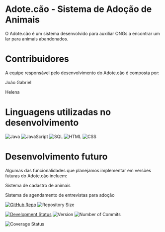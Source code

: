 # Adote.cão - Sistema de Adoção de Animais
O Adote.cão é um sistema desenvolvido para auxiliar ONGs a encontrar um lar para animais abandonados.

# Contribuidores
A equipe responsável pelo desenvolvimento do Adote.cão é composta por:

João Gabriel

Helena

# Linguagens utilizadas no desenvolvimento
![Java](https://img.shields.io/badge/Java-8-red)
![JavaScript](https://img.shields.io/badge/JavaScript-ES6-yellow)
![SQL](https://img.shields.io/badge/SQL-MySQL-blue)
![HTML](https://img.shields.io/badge/HTML-5-orange)
![CSS](https://img.shields.io/badge/CSS-3-blue)

# Desenvolvimento futuro
Algumas das funcionalidades que planejamos implementar em versões futuras do Adote.cão incluem:

Sistema de cadastro de animais

Sistema de agendamento de entrevistas para adoção

[![GitHub Repo](https://img.shields.io/badge/GitHub-Repo-green.svg)](https://github.com/JoaoGabriel19/Adote.cao)
![Repository Size](https://img.shields.io/github/repo-size/JoaoGabriel19/Adote.cao)

[![Development Status](https://img.shields.io/badge/Development-In%20Progress-yellow.svg)](https://github.com/JoaoGabriel19/Adote.cao)
![Version](https://img.shields.io/badge/version-0.1.0-blue)
![Number of Commits](https://img.shields.io/github/commit-activity/y/JoaoGabriel19/Adote.cao)


![Coverage Status](https://img.shields.io/badge/coverage-80%25-brightgreen)
